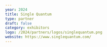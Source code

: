 ```yaml
---
year: 2024
title: Single Quantum
type: partner
draft: false
category: exhibitors
logo: /2024/partners/logos/singlequantum.png
website: https://www.singlequantum.com/
---
```

